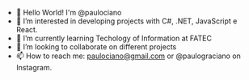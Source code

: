 - 👋 Hello World! I'm @paulociano
- 👀 I’m interested in developing projects with C#, .NET, JavaScript e React.
- 🌱 I’m currently learning Techology of Information at FATEC
- 💞️ I’m looking to collaborate on different projects
- 📫 How to reach me: paulociano@gmail.com or @paulograciano on Instagram.
